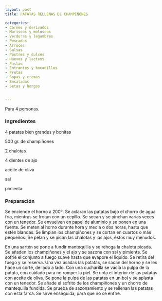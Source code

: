 ```yaml
---
layout: post
title: PATATAS RELLENAS DE CHAMPIÑONES

categories:
- Carnes y derivados
- Mariscos y moluscos
- Verduras y legumbres
- Pescados
- Arroces
- Salsas
- Postres y dulces
- Huevos y lacteos
- Pastas
- Entrantes y bocadillos
- Frutas
- Sopas y cremas
- Ensaladas
- Setas y hongos
 

---
```


Para 4 personas.

<h3>Ingredientes</h3>

4 patatas bien grandes y bonitas

500 gr. de champiñones

2 chalotas

4 dientes de ajo

aceite de oliva

sal

pimienta

<h3>Preparación</h3>

Se enciende el horno a 200&ordm;. Se aclaran las patatas bajo el chorro de agua fría, mientras se frotan con un cepillo. Se secan y se pinchan varias veces con un tenedor. Se envuelven en papel de aluminio y se ponen en una fuente. Se meten al horno durante hora y media o dos horas, hasta que estén blandas. Se limpian los champiñones y se cortan en cuartos o más pequeños. Se pelan y se pican las chalotas y los ajos, éstos muy menudos.

En una sartén se pone a fundir mantequilla y se rehoga la chalota picada. Se añaden los champiñones y el ajo y se sazona con sal y pimienta. Se sofríe el conjunto a fuego suave hasta que evapore el líquido. Se retira del fuego y se reserva. Una vez asadas las patatas, se sacan del horno y se les hace un corte, de lado a lado. Con una cucharilla se vacía la pulpa de la patata, con cuidado para no romper la piel. Se unta el interior de las patatas con aceite de oliva. Se pone la pulpa de las patatas en un bol y se aplasta con un tenedor. Se añade el sofrito de los champiñones y un chorro de mantequilla fundida. Se prueba de sazonamiento y se rellenan las patatas con esta farsa. Se sirve enseguida, para que no se enfríe.

